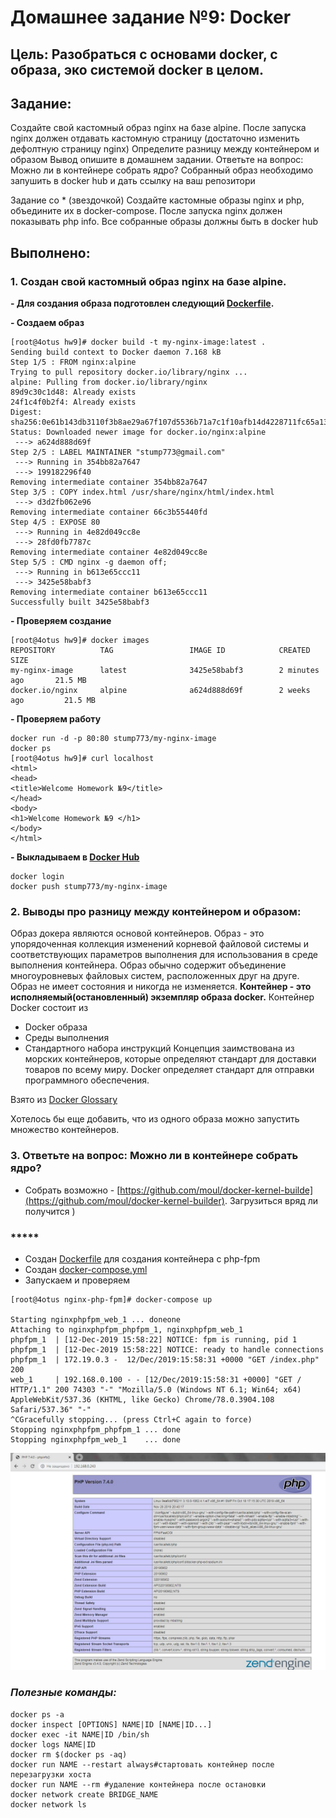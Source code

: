 # **Домашнее задание №9: Docker**

## **Цель: Разобраться с основами docker, с образа, эко системой docker в целом.**

## **Задание:**

Создайте свой кастомный образ nginx на базе alpine. После запуска nginx должен
отдавать кастомную страницу (достаточно изменить дефолтную страницу nginx)
Определите разницу между контейнером и образом
Вывод опишите в домашнем задании.
Ответьте на вопрос: Можно ли в контейнере собрать ядро?
Собранный образ необходимо запушить в docker hub и дать ссылку на ваш
репозитори

Задание со * (звездочкой)
Создайте кастомные образы nginx и php, объедините их в docker-compose.
После запуска nginx должен показывать php info.
Все собранные образы должны быть в docker hub


## **Выполнено:**

### **1. Создан  свой кастомный образ nginx на базе alpine.**

**- Для создания образа подготовлен следующий [Dockerfile](Dockerfile).**

**- Создаем образ**
```
[root@4otus hw9]# docker build -t my-nginx-image:latest .
Sending build context to Docker daemon 7.168 kB
Step 1/5 : FROM nginx:alpine
Trying to pull repository docker.io/library/nginx ...
alpine: Pulling from docker.io/library/nginx
89d9c30c1d48: Already exists
24f1c4f0b2f4: Already exists
Digest: sha256:0e61b143db3110f3b8ae29a67f107d5536b71a7c1f10afb14d4228711fc65a13
Status: Downloaded newer image for docker.io/nginx:alpine
 ---> a624d888d69f
Step 2/5 : LABEL MAINTAINER "stump773@gmail.com"
 ---> Running in 354bb82a7647
 ---> 199182296f40
Removing intermediate container 354bb82a7647
Step 3/5 : COPY index.html /usr/share/nginx/html/index.html
 ---> d3d2fb062e96
Removing intermediate container 66c3b55440fd
Step 4/5 : EXPOSE 80
 ---> Running in 4e82d049cc8e
 ---> 28fd0fb7787c
Removing intermediate container 4e82d049cc8e
Step 5/5 : CMD nginx -g daemon off;
 ---> Running in b613e65ccc11
 ---> 3425e58babf3
Removing intermediate container b613e65ccc11
Successfully built 3425e58babf3
```        


**- Проверяем создание**
```
[root@4otus hw9]# docker images
REPOSITORY          TAG                 IMAGE ID            CREATED             SIZE
my-nginx-image      latest              3425e58babf3        2 minutes ago       21.5 MB
docker.io/nginx     alpine              a624d888d69f        2 weeks ago         21.5 MB
```

**- Проверяем работу**
```
docker run -d -p 80:80 stump773/my-nginx-image
docker ps
[root@4otus hw9]# curl localhost
<html>
<head>
<title>Welcome Homework №9</title>
</head>
<body>
<h1>Welcome Homework №9 </h1>
</body>
</html>
```

**- Выкладываем в [Docker Hub](https://hub.docker.com/repository/docker/stump773/my-nginx-image)**
```
docker login
docker push stump773/my-nginx-image
```


### **2. Выводы про разницу между контейнером и образом:**
Образ докера являются основой контейнеров. Образ - это упорядоченная коллекция изменений корневой файловой системы и соответствующих параметров 
выполнения для использования в среде выполнения контейнера. 
Образ обычно содержит объединение многоуровневых файловых систем, расположенных друг на друге. Образ не имеет состояния и никогда не изменяется.
**Контейнер - это исполняемый(остановленный) экземпляр образа docker.** 
Контейнер Docker состоит из
- Docker образа 
- Среды выполнения
- Стандартного набора инструкций
Концепция заимствована из морских контейнеров, которые определяют стандарт для доставки товаров по всему миру. 
Docker определяет стандарт для отправки программного обеспечения.

Взято из [Docker Glossary](https://docs.docker.com/glossary/)

Хотелось бы еще добавить, что из одного образа можно запустить множество контейнеров.

### **3. Ответьте на вопрос: Можно ли в контейнере собрать ядро?**

- Собрать возможно - [https://github.com/moul/docker-kernel-builde](https://github.com/moul/docker-kernel-builder). 
 Загрузиться вряд ли получится )


### *****

- Создан [Dockerfile](./nginx-php-fpm/php-fpm/Dockerfile) для создания контейнера с php-fpm
- Создан [docker-compose.yml](./nginx-php-fpm/docker-compose.yml)
- Запускаем и проверяем
```
[root@4otus nginx-php-fpm]# docker-compose up

Starting nginxphpfpm_web_1 ... doneone
Attaching to nginxphpfpm_phpfpm_1, nginxphpfpm_web_1
phpfpm_1  | [12-Dec-2019 15:58:22] NOTICE: fpm is running, pid 1
phpfpm_1  | [12-Dec-2019 15:58:22] NOTICE: ready to handle connections
phpfpm_1  | 172.19.0.3 -  12/Dec/2019:15:58:31 +0000 "GET /index.php" 200
web_1     | 192.168.0.100 - - [12/Dec/2019:15:58:31 +0000] "GET / HTTP/1.1" 200 74303 "-" "Mozilla/5.0 (Windows NT 6.1; Win64; x64) AppleWebKit/537.36 (KHTML, like Gecko) Chrome/78.0.3904.108 Safari/537.36" "-"
^CGracefully stopping... (press Ctrl+C again to force)
Stopping nginxphpfpm_phpfpm_1 ... done
Stopping nginxphpfpm_web_1    ... done
```

![Screen](./nginx-php-fpm/screen.jpg)

### ***Полезные команды:***
```
docker ps -a
docker inspect [OPTIONS] NAME|ID [NAME|ID...]
docker exec -it NAME|ID /bin/sh
docker logs NAME|ID
docker rm $(docker ps -aq)
docker run NAME --restart always#стартовать контейнер после перезагрузки хоста
docker run NAME --rm #удаление контейнера после остановки
docker network create BRIDGE_NAME
docker network ls
```


 


